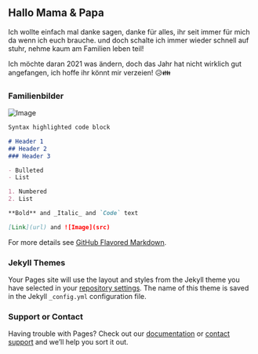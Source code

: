 ## Hallo Mama & Papa

Ich wollte einfach mal danke sagen, danke für alles, ihr seit immer für mich da wenn ich euch brauche. und doch schalte ich immer wieder schnell auf stuhr, nehme kaum am Familien leben teil!

Ich möchte daran 2021 was ändern, doch das Jahr hat nicht wirklich gut angefangen, ich hoffe ihr könnt mir verzeien! 😥👪

### Familienbilder

![Image](https://i.ibb.co/4fFTyBg/IMG-20190620-WA0006.jpg)

```markdown
Syntax highlighted code block

# Header 1
## Header 2
### Header 3

- Bulleted
- List

1. Numbered
2. List

**Bold** and _Italic_ and `Code` text

[Link](url) and ![Image](src)
```

For more details see [GitHub Flavored Markdown](https://guides.github.com/features/mastering-markdown/).

### Jekyll Themes

Your Pages site will use the layout and styles from the Jekyll theme you have selected in your [repository settings](https://github.com/Laurino108/dankemamaundpapa/settings). The name of this theme is saved in the Jekyll `_config.yml` configuration file.

### Support or Contact

Having trouble with Pages? Check out our [documentation](https://docs.github.com/categories/github-pages-basics/) or [contact support](https://github.com/contact) and we’ll help you sort it out.

